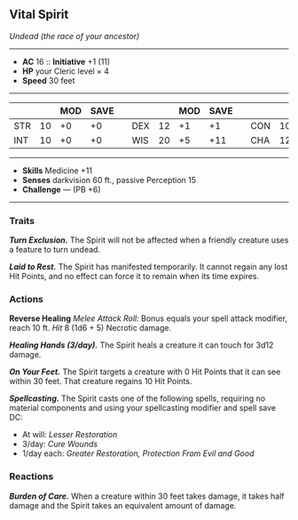 ## Vital Spirit
*Undead (the race of your ancestor)*
___
- **AC** 16   ::   **Initiative** +1 (11)
- **HP** your Cleric level × 4
- **Speed** 30 feet
___
|     |    | MOD | SAVE |   |     |    | MOD | SAVE |   |     |    | MOD | SAVE |
|-----|----|-----|------|---|-----|----|-----|------|---|-----|----|-----|------|
| STR | 10 | +0  | +0   |   | DEX | 12 | +1  | +1   |   | CON | 10 | +0  | +6   |
| INT | 10 | +0  | +0   |   | WIS | 20 | +5  | +11   |   | CHA | 12 | +1  | +1   |
___
- **Skills** Medicine +11
- **Senses** darkvision 60 ft., passive Perception 15
- **Challenge** — (PB +6)
___
### Traits
***Turn Exclusion.*** The Spirit will not be affected when a friendly creature uses a feature to turn undead.

***Laid to Rest.*** The Spirit has manifested temporarily. It cannot regain any lost Hit Points, and no effect can force it to remain when its time expires.

### Actions
**Reverse Healing** *Melee Attack Roll:* Bonus equals your spell attack modifier, reach 10 ft. *Hit* 8 (1d6 + 5) Necrotic damage.

***Healing Hands (3/day).*** The Spirit heals a creature it can touch for 3d12 damage.

***On Your Feet.*** The Spirit targets a creature with 0 Hit Points that it can see within 30 feet. That creature regains 10 Hit Points.

***Spellcasting.*** The Spirit casts one of the following spells, requiring no material components and using your spellcasting modifier and spell save DC:<br>
- At will: _Lesser Restoration_
- 3/day: _Cure Wounds_
- 1/day each: _Greater Restoration, Protection From Evil and Good_

### Reactions
***Burden of Care.*** When a creature within 30 feet takes damage, it takes half damage and the Spirit takes an equivalent amount of damage.
